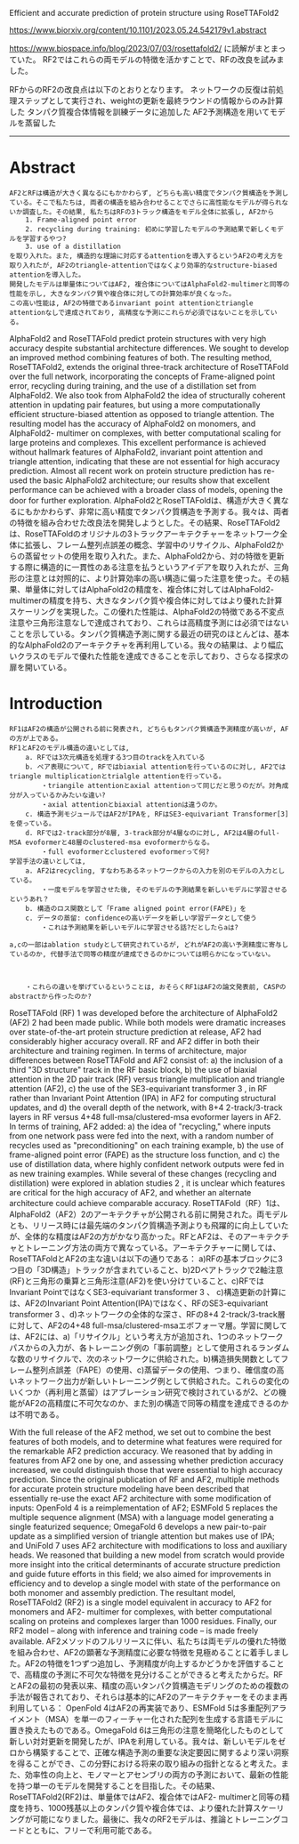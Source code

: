 Efficient and accurate prediction of protein structure using RoseTTAFold2

https://www.biorxiv.org/content/10.1101/2023.05.24.542179v1.abstract

https://www.biospace.info/blog/2023/07/03/rosettafold2/
に読解がまとまっていた。
RF2ではこれらの両モデルの特徴を活かすことで、RFの改良を試みました。

RFからのRF2の改良点は以下のとおりとなります。
    ネットワークの反復は前処理ステップとして実行され、weightの更新を最終ラウンドの情報からのみ計算した
    タンパク質複合体情報を訓練データに追加した
    AF2予測構造を用いてモデルを蒸留した

-----------------
# Abstract
    AF2とRFは構造が大きく異なるにもかかわらず, どちらも高い精度でタンパク質構造を予測している。そこで私たちは, 両者の構造を組み合わせることでさらに高性能なモデルが得られないか調査した。その結果, 私たちはRFの3トラック構造をモデル全体に拡張し, AF2から
        1. Frame-aligned point error
        2. recycling during training: 初めに学習したモデルの予測結果で新しくモデルを学習するやつ?
        3. use of a distillation
    を取り入れた。また, 構造的な理論に対応するattentionを導入するというAF2の考え方を取り入れたが, AF2のtriangle-attentionではなくより効率的なstructure-biased attentionを導入した。
    開発したモデルは単量体についてはAF2, 複合体についてはAlphaFold2-multimerと同等の性能を示し, 大きなタンパク質や複合体に対しての計算効率が良くなった。
    この高い性能は, AF2の特徴であるinvariant point attentionとtriangle attentionなしで達成されており, 高精度な予測にこれらが必須ではないことを示している。
AlphaFold2 and RoseTTAFold predict protein structures with very high accuracy despite substantial architecture differences. We sought to develop an improved method combining features of both. The resulting method, RoseTTAFold2, extends the original three-track architecture of RoseTTAFold over the full network, incorporating the concepts of Frame-aligned point error, recycling during training, and the use of a distillation set from AlphaFold2. We also took from AlphaFold2 the idea of structurally coherent attention in updating pair features, but using a more computationally efficient structure-biased attention as opposed to triangle attention. The resulting model has the accuracy of AlphaFold2 on monomers, and AlphaFold2- multimer on complexes, with better computational scaling for large proteins and complexes. This excellent performance is achieved without hallmark features of AlphaFold2, invariant point attention and triangle attention, indicating that these are not essential for high accuracy prediction. Almost all recent work on protein structure prediction has re-used the basic AlphaFold2 architecture; our results show that excellent performance can be achieved with a broader class of models, opening the door for further exploration.
    AlphaFold2とRoseTTAFoldは、構造が大きく異なるにもかかわらず、非常に高い精度でタンパク質構造を予測する。我々は、両者の特徴を組み合わせた改良法を開発しようとした。その結果、RoseTTAFold2は、RoseTTAFoldのオリジナルの3トラックアーキテクチャーをネットワーク全体に拡張し、フレーム整列点誤差の概念、学習中のリサイクル、AlphaFold2からの蒸留セットの使用を取り入れた。また、AlphaFold2から、対の特徴を更新する際に構造的に一貫性のある注意を払うというアイデアを取り入れたが、三角形の注意とは対照的に、より計算効率の高い構造に偏った注意を使った。その結果、単量体に対してはAlphaFold2の精度を、複合体に対してはAlphaFold2- multimerの精度を持ち、大きなタンパク質や複合体に対してはより優れた計算スケーリングを実現した。この優れた性能は、AlphaFold2の特徴である不変点注意や三角形注意なしで達成されており、これらは高精度予測には必須ではないことを示している。タンパク質構造予測に関する最近の研究のほとんどは、基本的なAlphaFold2のアーキテクチャを再利用している。我々の結果は、より幅広いクラスのモデルで優れた性能を達成できることを示しており、さらなる探求の扉を開いている。

# Introduction
    RF1はAF2の構造が公開される前に発表され, どちらもタンパク質構造予測精度が高いが, AFの方が上である。
    RF1とAF2のモデル構造の違いとしては, 
        a. RFでは3次元構造を処理する3つ目のtrackを入れている
        b. ペア表現について, RFではbiaxial attentionを行っているのに対し, AF2ではtriangle multiplicationとtrialgle attentionを行っている。
            ・triangile attentionとaxial attentionって同じだと思うのだが。対角成分が入っているかみたいな違い?
            ・axial attentionとbiaxial attentionは違うのか。
        c. 構造予測モジュールではAF2がIPAを, RFはSE3-equivariant Transformer[3]を使っている。
        d. RFでは2-track部分が8層, 3-track部分が4層なのに対し, AF2は4層のfull-MSA evoformerと48層のclustered-msa evoformerからなる。
            ・full evoformerとclustered evoformerって何?
    学習手法の違いとしては, 
        a. AF2はrecycling, すなわちあるネットワークからの入力を別のモデルの入力としている。
            ・一度モデルを学習させた後, そのモデルの予測結果を新しいモデルに学習させるというあれ？
        b. 構造のロス関数として「Frame aligned point error(FAPE)」を
        c. データの蒸留: confidenceの高いデータを新しい学習データとして使う
            ・これは予測結果を新しいモデルに学習させる話?だとしたらaは?

    a,cの一部はablation studyとして研究されているが, どれがAF2の高い予測精度に寄与しているのか, 代替手法で同等の精度が達成できるのかについては明らかになっていない。



        ・これらの違いを挙げているということは, おそらくRF1はAF2の論文発表前, CASPのabstractから作ったのか?
RoseTTAFold (RF) 1 was developed before the architecture of AlphaFold2 (AF2) 2 had been made public. While both models were dramatic increases over state-of-the-art protein structure prediction at release, AF2 had considerably higher accuracy overall. RF and AF2 differ in both their architecture and training regimen. In terms of architecture, major differences between RoseTTAFold and AF2 consist of: a) the inclusion of a third "3D structure" track in the RF basic block, b) the use of biaxial attention in the 2D pair track (RF) versus triangle multiplication and triangle attention (AF2), c) the use of the SE3-equivariant transformer 3 , in RF rather than Invariant Point Attention (IPA) in AF2 for computing structural updates, and d) the overall depth of the network, with 8+4 2-track/3-track layers in RF versus 4+48 full-msa/clustered-msa evoformer layers in AF2. In terms of training, AF2 added: a) the idea of "recycling," where inputs from one network pass were fed into the next, with a random number of recycles used as "preconditioning" on each training example, b) the use of frame-aligned point error (FAPE) as the structure loss function, and c) the use of distillation data, where highly confident network outputs were fed in as new training examples. While several of these changes (recycling and distillation) were explored in ablation studies 2 , it is unclear which features are critical for the high accuracy of AF2, and whether an alternate architecture could achieve comparable accuracy.
    RoseTTAFold（RF）1は、AlphaFold2（AF2）2のアーキテクチャが公開される前に開発された。両モデルとも、リリース時には最先端のタンパク質構造予測よりも飛躍的に向上していたが、全体的な精度はAF2の方がかなり高かった。RFとAF2は、そのアーキテクチャとトレーニング方法の両方で異なっている。アーキテクチャーに関しては、RoseTTAFoldとAF2の主な違いは以下の通りである： a)RFの基本ブロックに3つ目の「3D構造」トラックが含まれていること、b)2Dペアトラックで2軸注意(RF)と三角形の乗算と三角形注意(AF2)を使い分けていること、c)RFではInvariant PointではなくSE3-equivariant transformer 3 、 c)構造更新の計算には、AF2のInvariant Point Attention(IPA)ではなく、RFのSE3-equivariant transformer 3 、d)ネットワークの全体的な深さ、RFの8+4 2-track/3-track層に対して、AF2の4+48 full-msa/clustered-msaエボフォーマ層。学習に関しては、AF2には、a)「リサイクル」という考え方が追加され、1つのネットワークパスからの入力が、各トレーニング例の「事前調整」として使用されるランダムな数のリサイクルで、次のネットワークに供給された。b)構造損失関数としてフレーム整列点誤差（FAPE）の使用、c)蒸留データの使用、つまり、確信度の高いネットワーク出力が新しいトレーニング例として供給された。これらの変化のいくつか（再利用と蒸留）はアブレーション研究で検討されているが2、どの機能がAF2の高精度に不可欠なのか、また別の構造で同等の精度を達成できるのかは不明である。


With the full release of the AF2 method, we set out to combine the best features of both models, and to determine what features were required for the remarkable AF2 prediction accuracy. We reasoned that by adding in features from AF2 one by one, and assessing whether prediction accuracy increased, we could distinguish those that were essential to high accuracy prediction. Since the original publication of RF and AF2, multiple methods for accurate protein structure modeling have been described that essentially re-use the exact AF2 architecture with some modification of inputs: OpenFold 4 is a reimplementation of AF2; ESMFold 5 replaces the multiple sequence alignment (MSA) with a language model generating a single featurized sequence; OmegaFold 6 develops a new pair-to-pair update as a simplified version of triangle attention but makes use of IPA; and UniFold 7 uses AF2 architecture with modifications to loss and auxiliary heads. We reasoned that building a new model from scratch would provide more insight into the critical determinants of accurate structure prediction and guide future efforts in this field; we also aimed for improvements in efficiency and to develop a single model with state of the performance on both monomer and assembly prediction. The resultant model, RoseTTAFold2 (RF2) is a single model equivalent in accuracy to AF2 for monomers and AF2- multimer for complexes, with better computational scaling on proteins and complexes larger than 1000 residues. Finally, our RF2 model – along with inference and training code – is made freely available.
    AF2メソッドのフルリリースに伴い、私たちは両モデルの優れた特徴を組み合わせ、AF2の顕著な予測精度に必要な特徴を見極めることに着手しました。AF2の特徴を1つずつ追加し、予測精度が向上するかどうかを評価することで、高精度の予測に不可欠な特徴を見分けることができると考えたからだ。RFとAF2の最初の発表以来、精度の高いタンパク質構造モデリングのための複数の手法が報告されており、それらは基本的にAF2のアーキテクチャーをそのまま再利用している： OpenFold 4はAF2の再実装であり、ESMFold 5は多重配列アライメント（MSA）を単一のフィーチャー化された配列を生成する言語モデルに置き換えたものである。OmegaFold 6は三角形の注意を簡略化したものとして新しい対対更新を開発したが、IPAを利用している。我々は、新しいモデルをゼロから構築することで、正確な構造予測の重要な決定要因に関するより深い洞察を得ることができ、この分野における将来の取り組みの指針となると考えた。また、効率性の向上と、モノマーとアセンブリの両方の予測において、最新の性能を持つ単一のモデルを開発することを目指した。その結果、RoseTTAFold2(RF2)は、単量体ではAF2、複合体ではAF2- multimerと同等の精度を持ち、1000残基以上のタンパク質や複合体では、より優れた計算スケーリングが可能になりました。最後に、我々のRF2モデルは、推論とトレーニングコードとともに、フリーで利用可能である。
